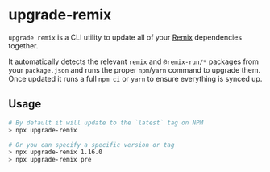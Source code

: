 # upgrade-remix

`upgrade remix` is a CLI utility to update all of your [Remix](https://remix.run) dependencies together.

It automatically detects the relevant `remix` and `@remix-run/*` packages from your `package.json` and runs the proper `npm`/`yarn` command to upgrade them. Once updated it runs a full `npm ci` or `yarn` to ensure everything is synced up.

## Usage

```bash
# By default it will update to the `latest` tag on NPM
> npx upgrade-remix

# Or you can specify a specific version or tag
> npx upgrade-remix 1.16.0
> npx upgrade-remix pre
```
